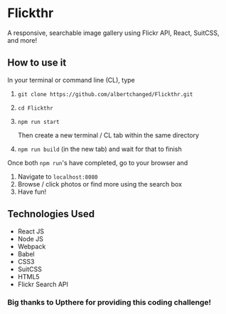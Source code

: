 # Flickthr
A responsive, searchable image gallery using Flickr API, React, SuitCSS, and more!


## How to use it

In your terminal or command line (CL), type
1. `git clone https://github.com/albertchanged/Flickthr.git`
2. `cd Flickthr`
3. `npm run start`

   Then create a new terminal / CL tab within the same directory
   
4. `npm run build` (in the new tab) and wait for that to finish

Once both `npm run`'s have completed, go to your browser and
1. Navigate to `localhost:8080`
2. Browse / click photos or find more using the search box
3. Have fun!


## Technologies Used

* React JS
* Node JS
* Webpack
* Babel
* CSS3
* SuitCSS
* HTML5
* Flickr Search API


### Big thanks to Upthere for providing this coding challenge!